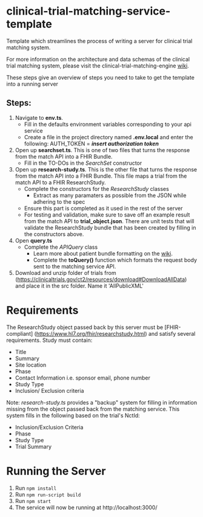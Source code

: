 # clinical-trial-matching-service-template
Template which streamlines the process of writing a server for clinical trial matching system. 

For more information on the architecture and data schemas of the clinical trial matching system, please visit the clinical-trial-matching-engine [wiki](https://github.com/mcode/clinical-trial-matching-engine/wiki).

These steps give an overview of steps you need to take to get the template into a running server

## Steps:

1. Navigate to **env.ts**. 
    - Fill in the defaults environment variables corresponding to your api service
    - Create a file in the project directory named **.env.local** and enter the following: AUTH_TOKEN = **_insert authorization token_** 
2. Open up **searchset.ts**. This is one of two files that turns the response from the match API into a FHIR Bundle.
    - Fill in the TO-DOs in the _SearchSet_ constructor
3. Open up **research-study.ts**. This is the other file that turns the response from the match API into a FHIR Bundle. This file maps a trial from the match API to a FHIR ResearchStudy.
    - Complete the constructors for the _ResearchStudy_ classes
        * Extract as many paramaters as possible from the JSON while adhering to the spec
    - Ensure this part is completed as it used in the rest of the server 
    - For testing and validation, make sure to save off an example result from the match API to **trial_object.json**. There are unit tests that will validate the ResearchStudy bundle that has been created by filling in the constructors above.
4. Open **query.ts**
    - Complete the _APIQuery_ class 
        * Learn more about patient bundle formatting on the [wiki](https://github.com/mcode/clinical-trial-matching-engine/wiki/Data-Model). 
        * Complete the **toQuery()** function which formats the request body sent to the matching service API. 
5. Download and unzip folder of trials from (https://clinicaltrials.gov/ct2/resources/download#DownloadAllData) and place it in the src folder. Name it 'AllPublicXML'


# Requirements

The ResearchStudy object passed back by this server must be [FHIR-compliant] (https://www.hl7.org/fhir/researchstudy.html) and satisfy several requirements. 
Study must contain: 
- Title 
- Summary 
- Site location
- Phase 
- Contact Information i.e. sponsor email, phone number
- Study Type 
- Inclusion/ Exclusion criteria

Note: _research-study.ts_ provides a "backup" system for filling in information missing from the object passed back from the matching service. This system fills in the following based on the trial's NctId:
- Inclusion/Exclusion Criteria
- Phase 
- Study Type 
- Trial Summary

# Running the Server
1. Run `npm install`
2. Run `npm run-script build`
3. Run `npm start`
4. The service will now be running at http://localhost:3000/
